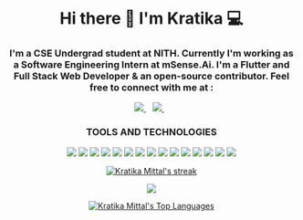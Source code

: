 
<h1 align='center'>
  Hi there 👋 I'm Kratika 💻
</h1>

<h3 align='center'>
  I'm a CSE Undergrad student at NITH. Currently I'm working as a Software Engineering Intern at mSense.Ai. I'm a Flutter and Full Stack Web Developer & an open-source contributor. Feel free to connect with me at :
</h3>



<p align='center'>
  
  <!--<a href="https://wa.me/5518996643974?text=Olá!%20Alexandre">
    <img src="https://img.shields.io/badge/WHATSAPP-%2325D366.svg?&style=for-the-badge&logo=whatsapp&logoColor=white" />    
  </a>&nbsp;&nbsp;-->
  <a href="https://www.linkedin.com/in/kratika-mittal-1423a2197/">
    <img src="https://img.shields.io/badge/linkedin-%230077B5.svg?&style=for-the-badge&logo=linkedin&logoColor=white" />
  </a>&nbsp;&nbsp;
  <a href="mailto:kratikarajv@gmail.com">
    <img src="https://img.shields.io/badge/gmail-%23E4405F.svg?&style=for-the-badge&logo=gmail&logoColor=white" />        
  </a>&nbsp;&nbsp;

</p>

<h3 align='center'>
  TOOLS AND TECHNOLOGIES
</h3>


<p align='center'>
  
<img src="https://img.shields.io/badge/Flutter-20232A?logo=flutter&logoColor=blue" />
<img src="https://img.shields.io/badge/Dart-20232A?logo=dart&logoColor=blue" />
<img src="https://img.shields.io/badge/HTML5-20232A?logo=html5&logoColor=red" />
<img src="https://img.shields.io/badge/CSS3-20232A?logo=css3&logoColor=red" />
<img src="https://img.shields.io/badge/Javascript-20232A?logo=javascript&logoColor=amber" />
<img src="https://img.shields.io/badge/ReactJS-20232A?logo=react&logoColor=blue" />
<img src="https://img.shields.io/badge/Django-20232A?logo=django&logoColor=green" />
<img src="https://img.shields.io/badge/Python-20232A?logo=python&logoColor=yellow" />
<img src="https://img.shields.io/badge/Bootstrap-20232A?logo=bootstrap&logoColor=purple" />
<img src="https://img.shields.io/badge/C++-20232A?logo=c%2B%2B&logoColor=blue" />
<img src="https://img.shields.io/badge/java-20232A?logo=java&logoColor=yellow" />
<img src="https://img.shields.io/badge/C-20232A?logo=c&logoColor=purple" />
<img src="https://img.shields.io/badge/Firebase-20232A?logo=firebase&logoColor=yellow" />
<img src="https://img.shields.io/badge/Github-20232A?logo=github&logoColor=white" />
<img src="https://img.shields.io/badge/Git-20232A?logo=git&logoColor=red" />
  
</p>



<p align='center'>
      <a href="https://github.com/kratika19/github-readme-streak-stats">
        <img title="🔥 Get streak stats for your profile at git.io/streak-stats" alt="Kratika Mittal's streak" src="https://github-readme-streak-stats.herokuapp.com/?user=kratika19&theme=react">
    </a>
     
</p>


<p align='center'>
  <a href="#"><img src="https://github-readme-stats.vercel.app/api?username=kratika19&count_private=true&show_icons=true&theme=react"></a>
</p>

<p align='center'>  
   <a href="https://github.com/kratika19/github-readme-stats"><img alt="Kratika Mittal's Top Languages" src="https://github-readme-stats.vercel.app/api/top-langs/?username=kratika19&langs_count=8&count_private=true&layout=compact&theme=react" /></a>
</p>

